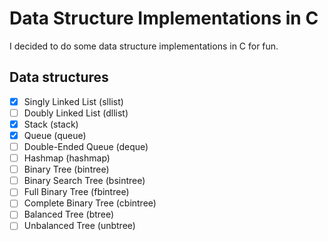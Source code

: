 # Data Structure Implementations in C

I decided to do some data structure implementations in C for fun.

## Data structures

- [x] Singly Linked List (sllist)
- [ ] Doubly Linked List (dllist)
- [x] Stack (stack)
- [x] Queue (queue)
- [ ] Double-Ended Queue (deque)
- [ ] Hashmap (hashmap)
- [ ] Binary Tree (bintree)
- [ ] Binary Search Tree (bsintree)
- [ ] Full Binary Tree (fbintree)
- [ ] Complete Binary Tree (cbintree)
- [ ] Balanced Tree (btree)
- [ ] Unbalanced Tree (unbtree)
